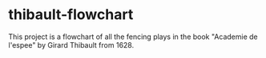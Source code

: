 # thibault-flowchart
This project is a flowchart of all the fencing plays in the book "Academie de l'espee" by Girard Thibault from 1628.
